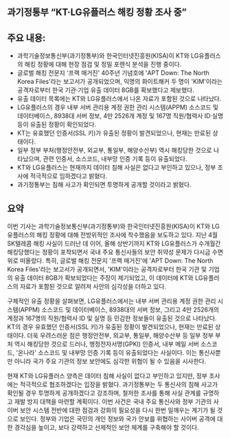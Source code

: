 ## 과기정통부 “KT·LG유플러스 해킹 정황 조사 중”

## 주요 내용:
*   과학기술정보통신부(과기정통부)와 한국인터넷진흥원(KISA)이 KT와 LG유플러스의 해킹 정황에 대해 현장 점검 및 정밀 포렌식 분석을 진행 중이다.
*   글로벌 해킹 전문지 '프랙 매거진' 40주년 기념호에 'APT Down: The North Korea Files'라는 보고서가 공개되었으며, 익명의 화이트해커 두 명이 'KIM'이라는 공격자로부터 한국 기관·기업 유출 데이터 8GB를 확보했다고 제보했다.
*   유출 데이터 목록에는 KT와 LG유플러스에서 나온 자료가 포함된 것으로 나타났다.
*   LG유플러스의 경우 내부 서버 관리용 계정 권한 관리 시스템(APPM) 소스코드 및 데이터베이스, 8938대 서버 정보, 4만 2526개 계정 및 167명 직원/협력사 ID·실명 등이 유출된 정황이 확인되었다.
*   KT는 유효했던 인증서(SSL 키)가 유출된 정황이 발견되었으나, 현재는 만료된 상태이다.
*   일부 정부 부처(행정안전부, 외교부, 통일부, 해양수산부) 역시 해킹당한 것으로 나타났으며, 관련 인증서, 소스코드, 내부망 인증 기록 등이 유출되었다.
*   KT와 LG유플러스는 현재까지 데이터 침해 사실은 없다고 부인하고 있으나, 정부 조사에 적극적으로 임하겠다고 밝혔다.
*   과기정통부는 침해 사고가 확인되면 투명하게 공개할 것이라고 밝혔다.

## 요약
이번 기사는 과학기술정보통신부(과기정통부)와 한국인터넷진흥원(KISA)이 KT와 LG유플러스의 해킹 정황에 대해 전방위적인 조사에 착수했음을 보도하고 있다. 지난 4월 SK텔레콤 해킹 사실이 드러난 데 이어, 올해 상반기까지 KT와 LG유플러스가 수개월간 해킹당했다는 정황이 포착되면서 국내 주요 통신사들의 보안 취약성 문제가 다시금 수면 위로 떠올랐다. 특히, 글로벌 해킹 전문지 '프랙 매거진'에 'APT Down: The North Korea Files'라는 보고서가 공개되면서, 'KIM'이라는 공격자로부터 한국 기관 및 기업의 유출 데이터 8GB가 확보되었다는 주장이 제기되었고, 이 데이터에 KT와 LG유플러스의 자료가 포함된 것으로 알려져 사안의 심각성을 더하고 있다.

구체적인 유출 정황을 살펴보면, LG유플러스에서는 내부 서버 관리용 계정 권한 관리 시스템(APPM) 소스코드 및 데이터베이스, 8938대의 서버 정보, 그리고 4만 2526개의 계정과 167명의 직원/협력사 ID 및 실명 등 민감한 정보들이 유출된 것으로 나타났다. KT의 경우 유효했던 인증서(SSL 키)가 유출된 정황이 발견되었으나, 현재는 만료된 상태이다. 더욱 우려스러운 점은 행정안전부, 외교부, 통일부, 해양수산부 등 일부 정부 부처 역시 해킹당한 것으로 드러나, 행정전자서명(GPKI) 인증서, 내부 메일 서버 소스코드, '온나라' 소스코드 및 내부망 인증 기록 등이 유출되었다는 사실이다. 이는 통신사뿐만 아니라 국가 주요 기관의 정보 보안에도 심각한 위협이 될 수 있음을 시사한다.

현재 KT와 LG유플러스 양측은 데이터 침해 사실이 없다고 부인하고 있지만, 정부 조사에는 적극적으로 협조하겠다는 입장을 밝혔다. 과기정통부는 두 통신사의 침해 사고가 확인될 경우 투명하게 공개하겠다고 강조하며, 철저한 조사를 통해 사실 관계를 규명하고 재발 방지 대책을 마련할 계획이다. 이번 사건은 국내 주요 통신사와 정부 기관의 사이버 보안 시스템 전반에 대한 점검과 강화의 필요성을 다시 한번 일깨우는 계기가 될 것으로 보인다. 정부와 기업은 국민의 개인 정보와 국가 안보를 위협하는 사이버 공격에 대한 경각심을 높이고, 보다 강력하고 선제적인 보안 체계를 구축해야 할 것이다.